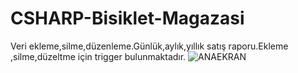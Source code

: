 # CSHARP-Bisiklet-Magazasi
Veri ekleme,silme,düzenleme.Günlük,aylık,yıllık satış raporu.Ekleme ,silme,düzeltme için trigger bulunmaktadır.
![ANAEKRAN](https://user-images.githubusercontent.com/67544022/208297874-21afbf77-239d-412a-b68d-abb2c9f5c73d.PNG)
